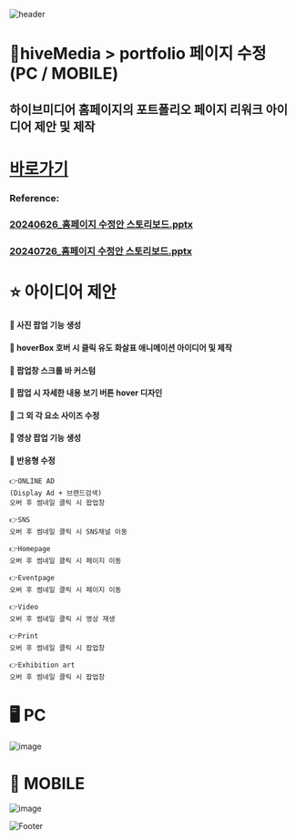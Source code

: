![header](https://capsule-render.vercel.app/api?type=wave&color=auto&height=150&section=header&text=2024.%2007.%2015%20-%202024.%2007.%2031&fontSize=60)

# 🔵hiveMedia > portfolio 페이지 수정 (PC / MOBILE)
## 하이브미디어 홈페이지의 포트폴리오 페이지 리워크 아이디어 제안 및 제작

# <a href="https://baesub.github.io/Tue_Report/1114/kakao/home.html"> 바로가기 </a>


### Reference:
### [20240626_홈페이지 수정안 스토리보드.pptx](https://github.com/user-attachments/files/17675041/20240626_.pptx) <br>
### [20240726_홈페이지 수정안 스토리보드.pptx](https://github.com/user-attachments/files/17675040/20240726_.pptx)



# ⭐ 아이디어 제안

#### 💭 사진 팝업 기능 생성 <br>
#### 💭 hoverBox 호버 시 클릭 유도 화살표 애니메이션 아이디어 및 제작 <br>
#### 💭 팝업창 스크롤 바 커스텀 <br>
#### 💭 팝업 시 자세한 내용 보기 버튼 hover 디자인 <br>
#### 💭 그 외 각 요소 사이즈 수정 <br>
#### 💭 영상 팝업 기능 생성 <br>
#### 💭 반응형 수정 <br>

```
👉ONLINE AD
(Display Ad + 브랜드검색)
오버 후 썸네일 클릭 시 팝업창

👉SNS
오버 후 썸네일 클릭 시 SNS채널 이동

👉Homepage
오버 후 썸네일 클릭 시 페이지 이동

👉Eventpage
오버 후 썸네일 클릭 시 페이지 이동

👉Video
오버 후 썸네일 클릭 시 영상 재생

👉Print
오버 후 썸네일 클릭 시 팝업창

👉Exhibition art
오버 후 썸네일 클릭 시 팝업창
```

# 🖥️ PC
![image](https://github.com/user-attachments/assets/bca821c1-0e07-4ef2-9eb5-d02da4153560) <br>

# 📱 MOBILE
![image](https://github.com/user-attachments/assets/1e75fea5-cca5-4fbe-a8e4-6a53ccee5d4a)






![Footer](https://capsule-render.vercel.app/api?type=waving&color=auto&height=200&section=footer)

